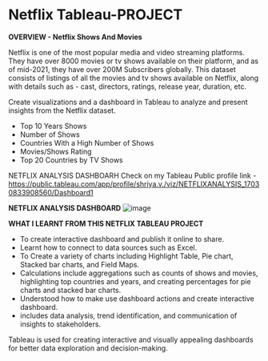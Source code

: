 # Netflix Tableau-PROJECT

**OVERVIEW - Netflix Shows And Movies**

Netflix is one of the most popular media and video streaming platforms. They have over 8000 movies or tv shows available on their platform, and as of mid-2021, they have over 200M Subscribers globally. This dataset consists of listings of all the movies and tv shows available on Netflix, along with details such as - cast, directors, ratings, release year, duration, etc.

Create visualizations and a dashboard in Tableau to analyze and present insights from the Netflix dataset.
- Top 10 Years Shows
- Number of Shows
- Countries With a High Number of Shows
- Movies/Shows Rating
- Top 20 Countries by TV Shows

NETFLIX ANALYSIS DASHBOARH Check on my Tableau Public profile link - https://public.tableau.com/app/profile/shriya.v./viz/NETFLIXANALYSIS_17030833908560/Dashboard1  

**NETFLIX ANALYSIS DASHBOARD**
![image](https://github.com/Shri-23456/Tableau-PROJECT/assets/155814998/e71f6740-cc7f-4094-95f7-694f5b6e8754)

**WHAT I LEARNT FROM THIS NETFLIX TABLEAU PROJECT**
- To create interactive dashboard and publish it online to share.
- Learnt how to connect to data sources such as Excel.
- To Create a variety of charts including Highlight Table, Pie chart, Stacked bar charts, and Field Maps.
- Calculations include aggregations such as counts of shows and movies, highlighting top countries and years, and creating percentages for pie charts and stacked bar charts.
- Understood how to make use dashboard actions and create interactive dashboard.
- includes data analysis, trend identification, and communication of insights to stakeholders.

Tableau is used for creating interactive and visually appealing dashboards for better data exploration and decision-making.

